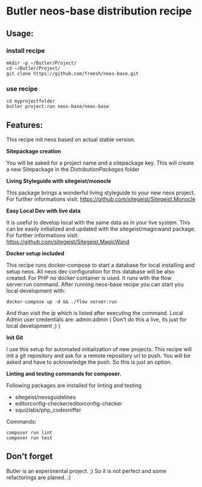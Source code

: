 # Butler neos-base distribution recipe

## Usage:

### install recipe
```
mkdir -p ~/Butler/Project/
cd ~/Butler/Project/
git clone https://github.com/freesh/neos-base.git
```

### use recipe

```
cd myprojectfolder
butler project:run neos-base/neos-base
```

## Features:

This recipe init neos based on actual stable version.


**Sitepackage creation**

You will be asked for a project name and a sitepackage key. This will create a new Sitepackage in the _DistributionPackages_ folder


**Living Styleguide with sitegeist/monocle**

This package brings a wonderful living styleguide to your new neos project.
For further informations visit: https://github.com/sitegeist/Sitegeist.Monocle


**Easy Local Dev with live data**

It is useful to develop local with the same data as in your live system.
This can be easily initialized and updated with the sitegeist/magicwand package.
For further informations visit: https://github.com/sitegeist/Sitegeist.MagicWand


**Docker setup included**

This recipe runs docker-compose to start a database for local installing and setup neos.
All neos dev configuration for this database will be also created.
For PHP no docker container is used. It runs with the flow server:run command.
After running neos-base recipe you can start you local development with:

```
docker-compose up -d && ./flow server:run
```

And than visit the ip which is listed after executing the command.
Local Admin user credentials are: admin:admin ( Don't do this a live, its just for local development ;) )

**Init Git**

I use this setup for automated initialization of new projects.
This recipe will init a git repository and ask for a remote repository url to push.
You will be asked and have to acknowledge the push. So this is just an option.


**Linting and testing commands for composer.**

Following packages are installed for linting and testing

- sitegeist/neosguidelines
- editorconfig-checker/editorconfig-checker
- squizlabs/php_codesniffer

Commands:
```
composer run lint
composer run test
```


## Don't forget
Butler is an experimental project. ;) So it is not perfect and some refactorings are planed. :)
